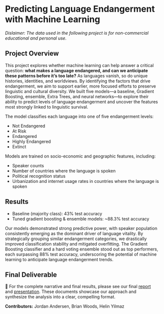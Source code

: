 # Predicting Language Endangerment with Machine Learning
*Dislaimer: The data used in the following project is for non-commercial educational and personal use.*

## Project Overview
This project explores whether machine learning can help answer a critical question: **what makes a language endangered, and can we anticipate these patterns before it’s too late?** As languages vanish, so do unique histories, identities, and worldviews. By identifying the factors that drive endangerment, we aim to support earlier, more focused efforts to preserve linguistic and cultural diversity. We built five models—a baseline, Gradient Boosting, ensemble, Extra Trees, and neural networks—to explore their ability to predict levels of language endangerment and uncover the features most strongly linked to linguistic survival.

The model classifies each language into one of five endangerment levels:
- Not Endangered
- At Risk
- Endangered
- Highly Endangered
- Extinct

Models are trained on socio-economic and geographic features, including:  
- Speaker counts  
- Number of countries where the language is spoken  
- Political recognition status  
- Urbanization and internet usage rates in countries where the language is spoken

## Results  
- Baseline (majority class): 43% test accuracy  
- Tuned gradient boosting & ensemble models: ~88.3% test accuracy

Our models demonstrated strong predictive power, with speaker population consistently emerging as the dominant driver of language vitality. By strategically grouping similar endangerment categories, we drastically improved classification stability and mitigated overfitting. The Gradient Boosting classifier and a hard voting ensemble stood out as top performers, each surpassing 88% test accuracy, underscoring the potential of machine learning to anticipate language endangerment trends.

## Final Deliverable
📌 For the complete narrative and final results, please see our final [report](https://github.com/courtneyjchen/python-language-endangerment/blob/main/output/Predicting%20Language%20Endangerment%20-%20Report.pdf) and [presentation](https://github.com/courtneyjchen/python-language-endangerment/blob/main/output/Predicting%20Language%20Endangerment%20-%20Deck.pdf). These documents showcase our approach and synthesize the analysis into a clear, compelling format.

**Contributors:** Jordan Andersen, Brian Woods, Helin Yilmaz
